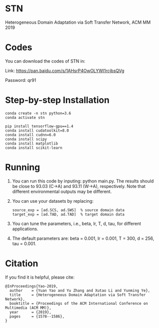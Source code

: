 # STN

Heterogeneous Domain Adaptation via Soft Transfer Network, ACM MM 2019

# Codes

You can download the codes of STN in:

Link: https://pan.baidu.com/s/1AHsrP4OwOLYWl1rcjbsQVg

Password: qr91

# Step-by-step Installation

```
conda create -n stn python=3.6
conda activate stn

pip install tensorflow-gpu==1.4
conda install cudatoolkit=8.0
conda install cudnn=6.0
conda install scipy
conda install matplotlib
conda install scikit-learn
```

# Running 
1. You can run this code by inputing: python main.py. The results should be close to 93.03 (C->A) and 93.11 (W->A), respectively. Note that different environmental outputs may be different.

2. You can use your datasets by replacing: 

   ```
   source_exp = [ad.SCS, ad.SWS]  % source domain data
   target_exp = [ad.TAD, ad.TAD]  % target domain data
   ```

3. You can tune the parameters, i.e., beta, lr, T, d, tau, for different applications.

4. The default parameters are: beta = 0.001, lr = 0.001, T = 300, d = 256, tau = 0.001.

# Citation
If you find it is helpful, please cite:
```
@InProceedings{Yao-2019,
  author    = {Yuan Yao and Yu Zhang and Xutao Li and Yunming Ye},
  title     = {Heterogeneous Domain Adaptation via Soft Transfer Network},
  booktitle = {Proceedings of the ACM International Conference on Multimedia (ACM MM)},
  year      = {2019},
  pages     = {1578--1586},
}
```
